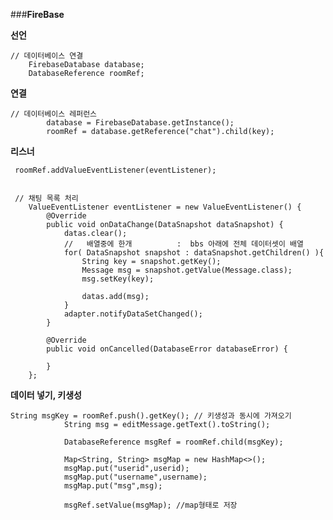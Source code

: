###**FireBase**

**선언**

	// 데이터베이스 연결
	    FirebaseDatabase database;
	    DatabaseReference roomRef;
	

**연결**

	// 데이터베이스 레퍼런스
	        database = FirebaseDatabase.getInstance();
	        roomRef = database.getReference("chat").child(key);


**리스너**
	
	 roomRef.addValueEventListener(eventListener);


	 // 채팅 목록 처리
	    ValueEventListener eventListener = new ValueEventListener() {
	        @Override
	        public void onDataChange(DataSnapshot dataSnapshot) {
	            datas.clear();
	            //   배열중에 한개          :  bbs 아래에 전체 데이터셋이 배열
	            for( DataSnapshot snapshot : dataSnapshot.getChildren() ){
	                String key = snapshot.getKey();
	                Message msg = snapshot.getValue(Message.class);
	                msg.setKey(key);
	
	                datas.add(msg);
	            }
	            adapter.notifyDataSetChanged();
	        }
	
	        @Override
	        public void onCancelled(DatabaseError databaseError) {
	
	        }
	    };

**데이터 넣기, 키생성**

	String msgKey = roomRef.push().getKey(); // 키생성과 동시에 가져오기
	            String msg = editMessage.getText().toString();
	
	            DatabaseReference msgRef = roomRef.child(msgKey);
	
	            Map<String, String> msgMap = new HashMap<>();
	            msgMap.put("userid",userid);
	            msgMap.put("username",username);
	            msgMap.put("msg",msg);
	
	            msgRef.setValue(msgMap); //map형태로 저장
